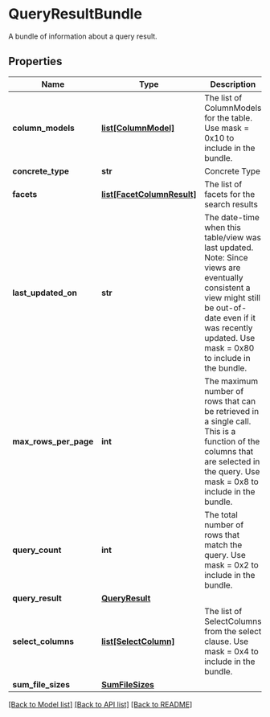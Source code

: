 # QueryResultBundle

A bundle of information about a query result.
## Properties
Name | Type | Description | Notes
------------ | ------------- | ------------- | -------------
**column_models** | [**list[ColumnModel]**](ColumnModel.md) | The list of ColumnModels for the table. Use mask &#x3D; 0x10 to include in the bundle. | [optional] 
**concrete_type** | **str** | Concrete Type | [optional] 
**facets** | [**list[FacetColumnResult]**](FacetColumnResult.md) | The list of facets for the search results | [optional] 
**last_updated_on** | **str** | The date-time when this table/view was last updated. Note: Since views are eventually consistent a view might still be out-of-date even if it was recently updated. Use mask &#x3D; 0x80 to include in the bundle.  | [optional] 
**max_rows_per_page** | **int** | The maximum number of rows that can be retrieved in a single call. This is a function of the columns that are selected in the query. Use mask &#x3D; 0x8 to include in the bundle. | [optional] 
**query_count** | **int** | The total number of rows that match the query. Use mask &#x3D; 0x2 to include in the bundle. | [optional] 
**query_result** | [**QueryResult**](QueryResult.md) |  | [optional] 
**select_columns** | [**list[SelectColumn]**](SelectColumn.md) | The list of SelectColumns from the select clause. Use mask &#x3D; 0x4 to include in the bundle. | [optional] 
**sum_file_sizes** | [**SumFileSizes**](SumFileSizes.md) |  | [optional] 

[[Back to Model list]](../README.md#documentation-for-models) [[Back to API list]](../README.md#documentation-for-api-endpoints) [[Back to README]](../README.md)


